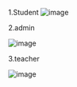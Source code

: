 1.Student
![image](https://github.com/ILoveCAmille/client/assets/93418879/0ccf6151-b677-4229-b481-e37b1902581b)

2.admin

![image](https://github.com/ILoveCAmille/client/assets/93418879/6326bc5b-c363-4d17-8b6e-2d300c2905e2)



3.teacher


![image](https://github.com/ILoveCAmille/client/assets/93418879/c0ba255c-57e6-4d22-b0f0-2bf97bd062db)
